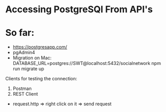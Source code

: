 # Accessing PostgreSQl From API's

# So far:
- https://postgresapp.com/
- pgAdmin4
- Migration on Mac: DATABASE_URL=postgres://SWT@localhost:5432/socialnetwork npm run migrate up

Clients for testing the connection:
1. Postman
2. REST Client
- request.http => right click on it => send request